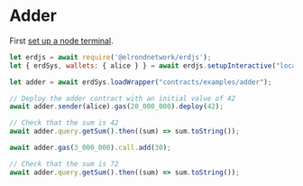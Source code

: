 # Adder

First [set up a node terminal](../../../../tutorial/src/interaction/interaction-basic.md).

```javascript
let erdjs = await require('@elrondnetwork/erdjs');
let { erdSys, wallets: { alice } } = await erdjs.setupInteractive("local-testnet");

let adder = await erdSys.loadWrapper("contracts/examples/adder");

// Deploy the adder contract with an initial value of 42
await adder.sender(alice).gas(20_000_000).deploy(42);

// Check that the sum is 42
await adder.query.getSum().then((sum) => sum.toString());

await adder.gas(3_000_000).call.add(30);

// Check that the sum is 72
await adder.query.getSum().then((sum) => sum.toString());

```
